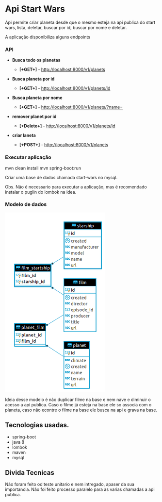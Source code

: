 # Api Start Wars

Api permite criar planeta desde que o mesmo esteja na api publica do start wars, lista, deletar, buscar por id,
buscar por nome e deletar.


A aplicação disponibiliza alguns endpoints 


### API

 - **Busca todo os planetas**

    - **[+GET+]** -  [http://localhost:8000/v1/planets](http://localhost:8000/v1/planets)
    
 - **Busca planeta por id**
 
     - **[+GET+]** -  [http://localhost:8000/v1/planets/id](http://localhost:8000/v1/planets/id)
     
 - **Busca planeta por nome**
 
     - **[+GET+]** -  [http://localhost:8000/v1/planets/?name=](http://localhost:8000/v1/planets/?name=)     
        
- **remover planet por id**
    
    - **[+Delete+]** - [http://localhost:8000/v1/planets/id](http://localhost:8000/v1/planets/id])
    
- **criar  laneta**  
    
    - **[+POST+]** - [http://localhost:8000/v1/planets](http://localhost:8000/v1/planets/)
    
    

### Executar aplicação

mvn clean install
mvn spring-boot:run

Criar uma base de dados chamada start-wars no mysql.

Obs. Não é necessario para executar a aplicação, mas é recomendado instalar o puglin do lombok na idea.


### Modelo de dados

![alt text](https://raw.githubusercontent.com/abraaoinfo/api-start-wars/master/src/main/resources/static/diagrama.png)



Ideia desse modelo é não duplicar filme na base e nem nave e diminuir o acesso a api publica. Caso o filme já esteja na base ele so associa com o planeta, caso não econtre o filme na base ele busca na api e grava na base.


## Tecnologias usadas.

- spring-boot
- java 8
- lombok
- maven
- mysql


## Divida Tecnicas

Não foram feito od teste unitario e nem intregado, apaser da sua importancia.
Não foi feito processo paralelo para as varias chamadas a api publica.

















